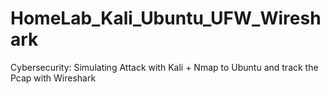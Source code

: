 # HomeLab_Kali_Ubuntu_UFW_Wireshark
Cybersecurity: Simulating Attack with Kali + Nmap to Ubuntu and track the Pcap with Wireshark

